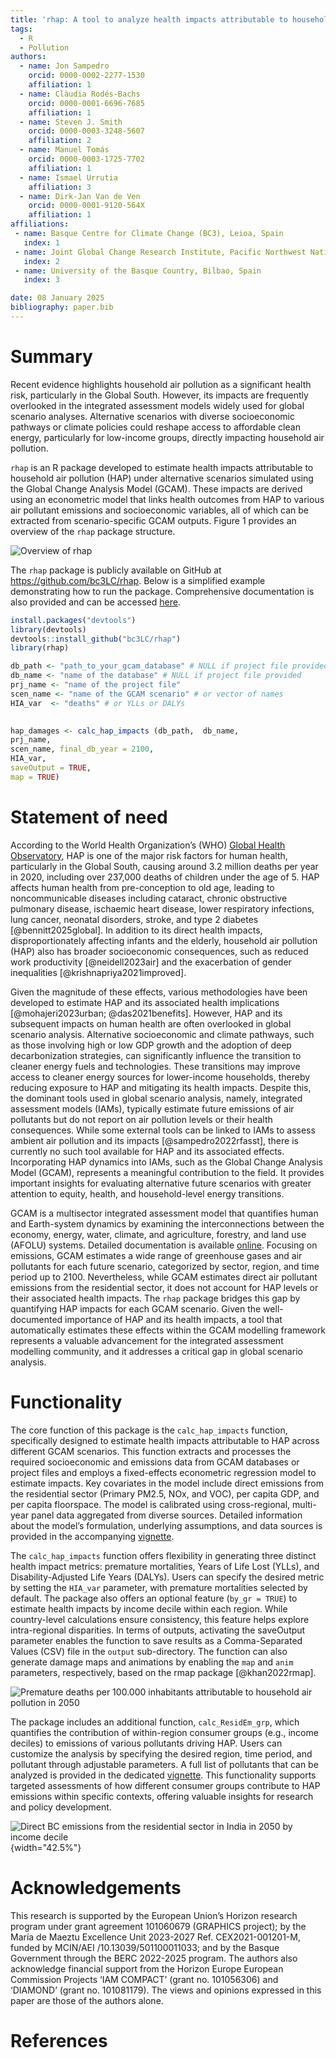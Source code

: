 ```yaml
---
title: 'rhap: A tool to analyze health impacts attributable to household air pollution'
tags:
  - R
  - Pollution
authors:
  - name: Jon Sampedro
    orcid: 0000-0002-2277-1530
    affiliation: 1
  - name: Clàudia Rodés-Bachs
    orcid: 0000-0001-6696-7685
    affiliation: 1
  - name: Steven J. Smith
    orcid: 0000-0003-3248-5607
    affiliation: 2
  - name: Manuel Tomás
    orcid: 0000-0003-1725-7702
    affiliation: 1
  - name: Ismael Urrutia
    affiliation: 3
  - name: Dirk-Jan Van de Ven
    orcid: 0000-0001-9120-564X
    affiliation: 1
affiliations:
 - name: Basque Centre for Climate Change (BC3), Leioa, Spain
   index: 1
 - name: Joint Global Change Research Institute, Pacific Northwest National Laboratory, College Park, MD, USA
   index: 2
 - name: University of the Basque Country, Bilbao, Spain
   index: 3

date: 08 January 2025
bibliography: paper.bib
---
```

# Summary
Recent evidence highlights household air pollution as a significant health risk, particularly in the Global South. 
However, its impacts are frequently overlooked in the integrated assessment models widely used for global scenario analyses.
Alternative scenarios with diverse socioeconomic pathways or climate policies could reshape access to affordable clean energy, particularly for low-income groups, directly impacting household air pollution.

`rhap` is an R package developed to estimate health impacts attributable to household air pollution (HAP) under alternative scenarios simulated using the Global Change Analysis Model (GCAM). 
These impacts are derived using an econometric model that links health outcomes from HAP to various air pollutant emissions and socioeconomic variables, all of which can be extracted from scenario-specific GCAM outputs. 
Figure 1 provides an overview of the `rhap` package structure.

![Overview of `rhap`](figure_rhap.png)

The `rhap` package is publicly available on GitHub at https://github.com/bc3LC/rhap. Below is a simplified example demonstrating how to run the package. 
Comprehensive documentation is also provided and can be accessed [here](https://bc3lc.github.io/rhap/index.html).

```r
install.packages("devtools")
library(devtools)
devtools::install_github("bc3LC/rhap")
library(rhap)

db_path <- "path_to_your_gcam_database" # NULL if project file provided
db_name <- "name of the database" # NULL if project file provided
prj_name <- "name of the project file"
scen_name <- "name of the GCAM scenario" # or vector of names
HIA_var  <- "deaths" # or YLLs or DALYs

 
hap_damages <- calc_hap_impacts (db_path,  db_name, 
prj_name,
scen_name, final_db_year = 2100,
HIA_var,
saveOutput = TRUE, 
map = TRUE) 


```


# Statement of need

According to the World Health Organization’s (WHO) [Global Health Observatory]( https://www.who.int/data/gho/data/indicators/indicator-details/GHO/household-air-pollution-attributable-deaths), 
HAP is one of the major risk factors for human health, particularly in the Global South, causing around 3.2 million deaths per year in 2020, including over 237,000 deaths of children under the age of 5. 
HAP affects human health from pre-conception to old age, leading to noncommunicable diseases including cataract, chronic obstructive pulmonary disease, ischaemic heart disease, lower respiratory infections, lung cancer, neonatal disorders, stroke, and type 2 diabetes [@bennitt2025global]. 
In addition to its direct health impacts, disproportionately affecting infants and the elderly, household air pollution (HAP) also has broader socioeconomic consequences, 
such as reduced work productivity [@neidell2023air] and the exacerbation of gender inequalities [@krishnapriya2021improved].

Given the magnitude of these effects, various methodologies have been developed to estimate HAP and its associated health implications [@mohajeri2023urban; @das2021benefits]. 
However, HAP and its subsequent impacts on human health are often overlooked in global scenario analysis. 
Alternative socioeconomic and climate pathways, such as those involving high or low GDP growth and the adoption of deep decarbonization strategies, can significantly influence the transition to cleaner energy fuels and technologies. These transitions may improve access to cleaner energy sources for lower-income households, thereby reducing exposure to HAP and mitigating its health impacts. 
Despite this, the dominant tools used in global scenario analysis, namely, integrated assessment models (IAMs), typically estimate future emissions of air pollutants but do not report on air pollution levels or their health consequences. While some external tools can be linked to IAMs to assess ambient air pollution and its impacts [@sampedro2022rfasst], there is currently no such tool available for HAP and its associated effects.
Incorporating HAP dynamics into IAMs, such as the Global Change Analysis Model (GCAM), represents a meaningful contribution to the field. It provides important insights for evaluating alternative future scenarios with greater attention to equity, health, and household-level energy transitions.

GCAM is a multisector integrated assessment model that quantifies human and Earth-system dynamics by examining the interconnections between the economy, energy, water, climate, and agriculture, forestry, and land use (AFOLU) systems. 
Detailed documentation is available [online](https://github.com/JGCRI/gcam-doc). 
Focusing on emissions, GCAM estimates a wide range of greenhouse gases and air pollutants for each future scenario, categorized by sector, region, and time period up to 2100. 
Nevertheless, while GCAM estimates direct air pollutant emissions from the residential sector, it does not account for HAP levels or their associated health impacts. 
The `rhap` package bridges this gap by quantifying HAP impacts for each GCAM scenario. 
Given the well-documented importance of HAP and its health impacts, a tool that automatically estimates these effects within the GCAM modelling framework represents a valuable advancement for the integrated assessment modelling community, 
and it addresses a critical gap in global scenario analysis.



# Functionality
The core function of this package is the `calc_hap_impacts` function, specifically designed to estimate health impacts attributable to HAP across different GCAM scenarios. 
This function extracts and processes the required socioeconomic and emissions data from GCAM databases or project files and employs a fixed-effects econometric regression model to estimate impacts. 
Key covariates in the model include direct emissions from the residential sector (Primary PM2.5, NOx, and VOC), per capita GDP, and per capita floorspace.
The model is calibrated using cross-regional, multi-year panel data aggregated from diverse sources. 
Detailed information about the model’s formulation, underlying assumptions, and data sources is provided in the accompanying [vignette](https://bc3lc.github.io/rhap/articles/fit_model.html). 

The `calc_hap_impacts` function offers flexibility in generating three distinct health impact metrics: premature mortalities, Years of Life Lost (YLLs), and Disability-Adjusted Life Years (DALYs). 
Users can specify the desired metric by setting the `HIA_var` parameter, with premature mortalities selected by default. 
The package also offers an optional feature (`by_gr = TRUE`) to estimate health impacts by income decile within each region. While country-level calculations ensure consistency, this feature helps explore intra-regional disparities.
In terms of outputs, activating the saveOutput parameter enables the function to save results as a Comma-Separated Values (CSV) file in the `output` sub-directory. 
The function can also generate damage maps and animations by enabling the `map` and `anim` parameters, respectively, based on the rmap package [@khan2022rmap].

![Premature deaths per 100.000 inhabitants attributable to household air pollution in 2050](map_base_2050.png)

The package includes an additional function, `calc_ResidEm_grp`, which quantifies the contribution of within-region consumer groups (e.g., income deciles) to emissions of various pollutants driving HAP. 
Users can customize the analysis by specifying the desired region, time period, and pollutant through adjustable parameters. 
A full list of pollutants that can be analyzed is provided in the dedicated [vignette](https://bc3lc.github.io/rhap/articles/ResidEm_grp.html). 
This functionality supports targeted assessments of how different consumer groups contribute to HAP emissions within specific contexts, offering valuable insights for research and policy development. 

![Direct BC emissions from the residential sector in India in 2050 by income decile](example_gr.png){width="42.5%"}

# Acknowledgements
This research is supported by the European Union’s Horizon research program under grant agreement 101060679 (GRAPHICS project); 
by the María de Maeztu Excellence Unit 2023-2027 Ref. CEX2021-001201-M, funded by MCIN/AEI /10.13039/501100011033; 
and by the Basque Government through the BERC 2022-2025 program. The authors also acknowledge financial support from the Horizon Europe European Commission Projects ‘IAM COMPACT’ (grant no. 101056306) and ‘DIAMOND’ (grant no. 101081179). 
The views and opinions expressed in this paper are those of the authors alone.

# References
